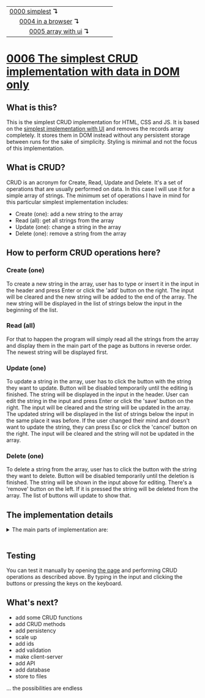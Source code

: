 <table>
  <tr>
    <td><a href="../0000-simplest-for-me/README.md">0000 simplest</a> <b>↴</b></td>
    <td>&nbsp; &nbsp; &nbsp;</td>
    <td></td>
  </tr>
  <tr>
    <td>&nbsp; &nbsp; &nbsp; <a href="../0004-simplest-in-browser/README.md">0004 in a browser</a> <b>↴</b></td>
    <td>&nbsp; &nbsp; &nbsp;</td>
    <td></td>
  </tr>
  <tr>
    <td>&nbsp; &nbsp; &nbsp; &nbsp; &nbsp; &nbsp; <a href="../0005-simplest-with-ui/README.md">0005 array with ui</a> <b>↴</b></td>
    <td>&nbsp; &nbsp; &nbsp;</td>
    <td></td>
  </tr>
</table>

# [0006 The simplest CRUD implementation with data in DOM only](https://github.com/UniBreakfast/crud-of-increasing-complexity/blob/master/0006-dom-data-only/README.md)

## What is this?

This is the simplest CRUD implementation for HTML, CSS and JS. It is based on the [simplest implementation with UI](../0005-simplest-with-ui/README.md) and removes the records array completely. It stores them in DOM instead without any persistent storage between runs for the sake of simplicity. Styling is minimal and not the focus of this implementation.

## What is CRUD?

CRUD is an acronym for Create, Read, Update and Delete. It's a set of operations that are usually performed on data. In this case I will use it for a simple array of strings. The minimum set of operations I have in mind for this particular simplest implementation includes:

- Create (one): add a new string to the array
- Read (all): get all strings from the array
- Update (one): change a string in the array
- Delete (one): remove a string from the array

## How to perform CRUD operations here?

### Create (one)

To create a new string in the array, user has to type or insert it in the input in the header and press Enter or click the 'add' button on the right. The input will be cleared and the new string will be added to the end of the array. The new string will be displayed in the list of strings below the input in the beginning of the list.

### Read (all)

For that to happen the program will simply read all the strings from the array and display them in the main part of the page as buttons in reverse order. The newest string will be displayed first.

### Update (one)

To update a string in the array, user has to click the button with the string they want to update. Button will be disabled temporarily until the editing is finished. The string will be displayed in the input in the header. User can edit the string in the input and press Enter or click the 'save' button on the right. The input will be cleared and the string will be updated in the array. The updated string will be displayed in the list of strings below the input in the same place it was before. If the user changed their mind and doesn't want to update the string, they can press Esc or click the 'cancel' button on the right. The input will be cleared and the string will not be updated in the array.

### Delete (one)

To delete a string from the array, user has to click the button with the string they want to delete. Button will be disabled temporarily until the deletion is finished. The string will be shown in the input above for editing. There's a 'remove' button on the left. If it is pressed the string will be deleted from the array. The list of buttons will update to show that.


## The implementation details

<details>
  <summary>The main parts of implementation are:</summary><br>

  ### HTML

  ```html
  <header>
    <form id="addForm" action="javascript:">
      <button type="reset">clear</button>
      <input id="addInput" autocomplete="off" autofocus>
      <button>add</button>
    </form>

    <form id="editForm" action="javascript:" hidden>
      <button id="removeBtn" type="reset">remove</button>
      <input id="editInput" autocomplete="off">
      <button>save</button>
      <button id="cancelBtn" type="reset">cancel</button>
    </form>
  </header>

  <main id="main"></main>
  ```

  ### CSS

  ```css
  body {
    margin: 0;
    text-align: center;
  }

  header,
  footer {
    height: 96px;
    background-color: #0009;
    color: #fff;
    display: flex;
    align-items: center;
    justify-content: center;
  }

  main {
    height: calc(100vh - 96px - 96px);
    overflow-y: auto;
  }
  ```

  ### JS

  ```js
  addForm.onsubmit = () => {
    const value = addInput.value.trim()
    if (!value) return
    const btn = document.createElement('button')
    main.prepend(Object.assign(btn, {innerText: value}))
    addForm.reset()
  }

  main.onclick = e => {
    const btn = e.target.closest('button')
    if (!btn) {
      if (addForm.hidden) {
        switchForms()
        main.querySelector(':disabled').disabled = false
      }
      return
    }
    if (editForm.hidden) switchForms()
    else main.querySelector(':disabled').disabled = false
    editInput.value = btn.innerText
    btn.disabled = true
  }

  editForm.onsubmit = () => {
    const value = editInput.value.trim()
    if (!value) return
    const btn = main.querySelector(':disabled')
    Object.assign(btn, {disabled:false, innerText: value})
    switchForms()
  }

  cancelBtn.onclick = () => {
    switchForms()
    main.querySelector(':disabled').disabled = false
  }

  removeBtn.onclick = () => {
    main.querySelector(':disabled').remove()
    switchForms()
  }

  onkeydown = e => {
    if (e.key !== 'Escape' || editForm.hidden) return
    switchForms()
    main.querySelector(':disabled').disabled = false
  }

  function switchForms() {
    addForm.hidden = !addForm.hidden
    editForm.hidden = !editForm.hidden
    document.querySelector('form:not([hidden]) input').focus()
  }
  ```

  Full source code is available in a file `index.html` [here](./index.html).

</details><br>

## Testing

You can test it manually by opening [the page](https://unibreakfast.github.io/crud-of-increasing-complexity/0006-dom-data-only) and performing CRUD operations as described above. By typing in the input and clicking the buttons or pressing the keys on the keyboard.

## What's next?

- add some CRUD functions
- add CRUD methods
- add persistency
- scale up
- add ids
- add validation
- make client-server
- add API
- add database
- store to files
  
... the possibilities are endless
